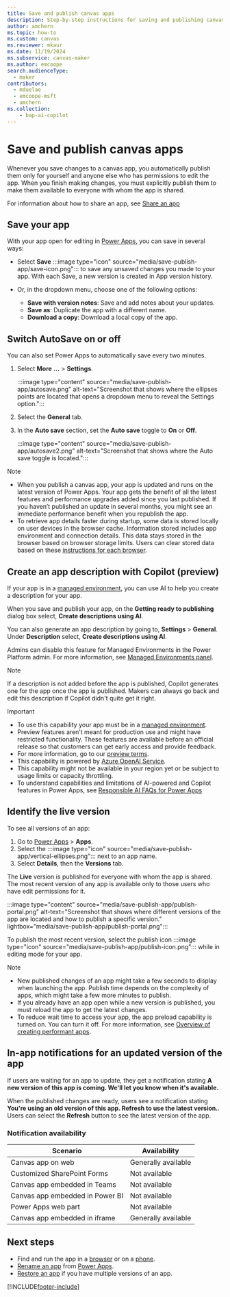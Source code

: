 ```yaml
---
title: Save and publish canvas apps
description: Step-by-step instructions for saving and publishing canvas apps.
author: amchern
ms.topic: how-to
ms.custom: canvas
ms.reviewer: mkaur
ms.date: 11/19/2024
ms.subservice: canvas-maker
ms.author: emcoope
search.audienceType: 
  - maker
contributors:
  - mduelae
  - emcoope-msft
  - amchern
ms.collection: 
    - bap-ai-copilot
---
```


# Save and publish canvas apps

Whenever you save changes to a canvas app, you automatically publish them only for yourself and anyone else who has permissions to edit the app. When you finish making changes, you must explicitly publish them to make them available to everyone with whom the app is shared.

For information about how to share an app, see [Share an app](share-app.md) 

## Save your app

With your app open for editing in [Power Apps](https://make.powerapps.com), you can save in several ways:

- Select **Save** :::image type="icon" source="media/save-publish-app/save-icon.png"::: to save any unsaved changes you made to your app. With each Save, a new version is created in App version history.

- Or, in the dropdown menu, choose one of the following options:

  - **Save with version notes**: Save and add notes about your updates.
  - **Save as**: Duplicate the app with a different name.
  - **Download a copy**: Download a local copy of the app.

## Switch AutoSave on or off

You can also set Power Apps to automatically save every two minutes.

1. Select **More** **...** > **Settings**.

   :::image type="content" source="media/save-publish-app/autosave.png" alt-text="Screenshot that shows where the ellipses points are located that opens a dropdown menu to reveal the Settings option.":::

1. Select the **General** tab.

1. In the **Auto save** section, set the **Auto save** toggle to **On** or **Off**.

   :::image type="content" source="media/save-publish-app/autosave2.png" alt-text="Screenshot that shows where the Auto save toggle is located.":::

> [!NOTE]
>
> - When you publish a canvas app, your app is updated and runs on the latest version of Power Apps. Your app gets the benefit of all the latest features and performance upgrades added since you last published. If you haven’t published an update in several months, you might see an immediate performance benefit when you republish the app.
> - To retrieve app details faster during startup, some data is stored locally on user devices in the browser cache. Information stored includes app environment and connection details. This data stays stored in the browser based on browser storage limits. Users can clear stored data based on these [instructions for each browser](/troubleshoot/power-platform/power-apps/troubleshooting-startup-issues#clear-your-browser-cache).

## Create an app description with Copilot (preview)

If your app is in a [managed  environment](/power-platform/admin/managed-environment-overview), you can use AI to help you create a description for your app.

When you save and publish your app, on the **Getting ready to publishing** dialog box select, **Create descriptions using AI**.

You can also generate an app description by going to, **Settings** > **General**. Under **Description** select, **Create descriptions using AI**.

Admins can disable this feature for Managed Environments in the Power Platform admin. For more information, see [Managed Environments panel](/power-platform/admin/managed-environment-enable).

> [!NOTE]
> If a description is not added before the app is published, Copilot generates one for the app once the app is published. Makers can always go back and edit this description if Copilot didn't quite get it right.

> [!IMPORTANT]
>
> - To use this capability your app must be in a [managed  environment](/power-platform/admin/managed-environment-overview).
> - Preview features aren’t meant for production use and might have restricted functionality. These features are available before an official release so that customers can get early access and provide feedback.
> - For more information, go to our [preview terms](https://go.microsoft.com/fwlink/?linkid=2189520).
> - This capability is powered by [Azure OpenAI Service](/azure/cognitive-services/openai/overview).
> - This capability might not be available in your region yet or be subject to usage limits or capacity throttling.
> - To understand capabilities and limitations of AI-powered and Copilot features in Power Apps, see [Responsible AI FAQs for Power Apps](../common/responsible-ai-overview.md)

## Identify the live version

To see all versions of an app:

1. Go to [Power Apps](https://make.powerapps.com?utm_source=padocs&utm_medium=linkinadoc&utm_campaign=referralsfromdoc) > **Apps**.
1. Select the :::image type="icon" source="media/save-publish-app/vertical-ellipses.png"::: next to an app name.
1. Select **Details**, then the **Versions** tab.

The **Live** version is published for everyone with whom the app is shared. The most recent version of any app is available only to those users who have edit permissions for it.

:::image type="content" source="media/save-publish-app/publish-portal.png" alt-text="Screenshot that shows where different versions of the app are located and how to publish a specific version." lightbox="media/save-publish-app/publish-portal.png":::

To publish the most recent version, select the publish icon :::image type="icon" source="media/save-publish-app/publish-icon.png"::: while in editing mode for your app.

> [!NOTE]
>
> - New published changes of an app might take a few seconds to display when launching the app. Publish time depends on the complexity of apps, which might take a few more minutes to publish.
> - If you already have an app open while a new version is published, you must reload the app to get the latest changes.
> - To reduce wait time to access your app, the app preload capability is turned on. You can turn it off. For more information, see [Overview of creating performant apps](create-performant-apps-overview.md).

## In-app notifications for an updated version of the app

If users are waiting for an app to update, they get a notification stating **A new version of this app is coming. We'll let you know when it's available.**

When the published changes are ready, users see a notification stating **You're using an old version of this app. Refresh to use the latest version.**. Users can select the **Refresh** button to see the latest version of the app.

### Notification availability

| Scenario | Availability |
| - | - |
| Canvas app on web | Generally available |
| Customized SharePoint Forms | Not available |
| Canvas app embedded in Teams | Not available |
| Canvas app embedded in Power BI | Not available |
| Power Apps web part | Not available |
| Canvas app embedded in iframe | Generally available |

## Next steps

- Find and run the app in a [browser](../../user/run-app-browser.md) or on a [phone](../../mobile/run-powerapps-on-mobile.md).
- [Rename an app](set-name-tile.md) from [Power Apps](https://make.powerapps.com?utm_source=padocs&utm_medium=linkinadoc&utm_campaign=referralsfromdoc).
- [Restore an app](restore-an-app.md) if you have multiple versions of an app.

[!INCLUDE[footer-include](../../includes/footer-banner.md)]
